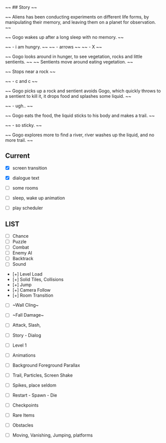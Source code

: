 
~~ ## Story ~~

~~ Aliens has been conducting experiments on different life forms, by manipulating their memory, and leaving them on a planet for observation. ~~

~~ Gogo wakes up after a long sleep with no memory. ~~

~~ - i am hungry. ~~
~~ - arrows ~~
~~ - X ~~

~~ Gogo looks around in hunger, to see vegetation, rocks and little sentients. ~~
~~ Sentients move around eating vegetation. ~~

~~ Stops near a rock ~~

~~ - c and c ~~

~~ Gogo picks up a rock and sentient avoids Gogo, which quickly throws to a sentient to kill it, it drops food and splashes some liquid. ~~

~~ - ugh.. ~~

~~ Gogo eats the food, the liquid sticks to his body and makes a trail. ~~

~~ - so sticky. ~~

~~ Gogo explores more to find a river, river washes up the liquid, and no more trail. ~~


## Current

- [x] screen transition
- [x] dialogue text
- [ ] some rooms

- [ ] sleep, wake up animation

- [ ] play scheduler 

## LIST


- [ ] Chance
- [ ] Puzzle
- [ ] Combat
- [ ] Enemy AI
- [ ] Backtrack
- [ ] Sound

- [+] Level Load
- [+] Solid Tiles, Collisions
- [+] Jump
- [+] Camera Follow
- [+] Room Transition
- [ ] ~Wall Cling~
- [ ] ~Fall Damage~
- [ ] Attack, Slash,
- [ ] Story - Dialog
- [ ] Level 1
- [ ] Animations
- [ ] Background Foreground Parallax
- [ ] Trail, Particles, Screen Shake
- [ ] Spikes, place seldom
- [ ] Restart - Spawn - Die
- [ ] Checkpoints
- [ ] Rare Items
- [ ] Obstacles
- [ ] Moving, Vanishing, Jumping, platforms

